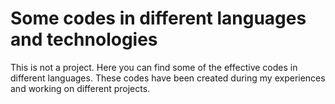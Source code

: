 # Some codes in different languages and technologies

This is not a project. Here you can find some of the effective codes in different languages.
These codes have been created during my experiences and working on different projects.
